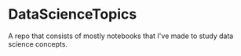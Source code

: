 # DataScienceTopics
A repo that consists of mostly notebooks that I've made to study data science concepts.
